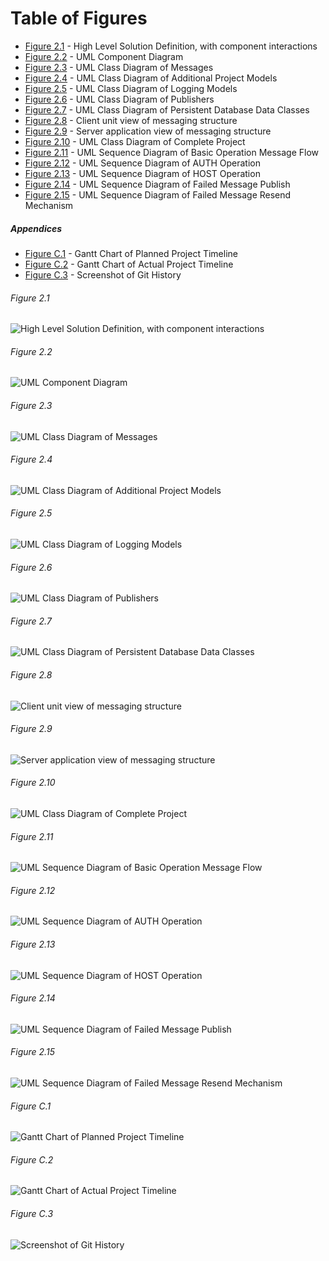 # Table of Figures


- [Figure 2.1](#figure-21) - High Level Solution Definition, with component interactions
- [Figure 2.2](#Figure-22) - UML Component Diagram
- [Figure 2.3](#Figure-23) - UML Class Diagram of Messages
- [Figure 2.4](#Figure-24) - UML Class Diagram of Additional Project Models
- [Figure 2.5](#Figure-25) - UML Class Diagram of Logging Models
- [Figure 2.6](#Figure-26) - UML Class Diagram of Publishers
- [Figure 2.7](#Figure-27) - UML Class Diagram of Persistent Database Data Classes
- [Figure 2.8](#Figure-28) - Client unit view of messaging structure
- [Figure 2.9](#Figure-29) - Server application view of messaging structure
- [Figure 2.10](#Figure-210) - UML Class Diagram of Complete Project
- [Figure 2.11](#Figure-211) - UML Sequence Diagram of Basic Operation Message Flow
- [Figure 2.12](#Figure-212) - UML Sequence Diagram of AUTH Operation
- [Figure 2.13](#Figure-213) - UML Sequence Diagram of HOST Operation
- [Figure 2.14](#Figure-214) - UML Sequence Diagram of Failed Message Publish
- [Figure 2.15](#Figure-215) - UML Sequence Diagram of Failed Message Resend Mechanism

##### Appendices
- [Figure C.1](#Figure-c1) - Gantt Chart of Planned Project Timeline
- [Figure C.2](#Figure-c2) - Gantt Chart of Actual Project Timeline
- [Figure C.3](#Figure-c3) - Screenshot of Git History



###### Figure 2.1
![High Level Solution Definition, with component interactions](figure2_1.png)

###### Figure 2.2
![UML Component Diagram](figure2_2.png)

###### Figure 2.3
![UML Class Diagram of Messages](figure2_3.png)

###### Figure 2.4
![UML Class Diagram of Additional Project Models](figure2_4.png)

###### Figure 2.5
![UML Class Diagram of Logging Models](figure2_5.png)

###### Figure 2.6
![UML Class Diagram of Publishers](figure2_6.png)

###### Figure 2.7
![UML Class Diagram of Persistent Database Data Classes](figure2_7.png)

###### Figure 2.8
![Client unit view of messaging structure](figure2_8.png)

###### Figure 2.9
![Server application view of messaging structure](figure2_9.png)

###### Figure 2.10
![UML Class Diagram of Complete Project](figure2_10.png)

###### Figure 2.11
![UML Sequence Diagram of Basic Operation Message Flow](figure2_11.png)

###### Figure 2.12
![UML Sequence Diagram of AUTH Operation](figure2_12.png)

###### Figure 2.13
![UML Sequence Diagram of HOST Operation](figure2_13.png)

###### Figure 2.14
![UML Sequence Diagram of Failed Message Publish](figure2_14.png)

###### Figure 2.15
![UML Sequence Diagram of Failed Message Resend Mechanism](figure2_15.png)

###### Figure C.1
![Gantt Chart of Planned Project Timeline](figureC_1.png)

###### Figure C.2
![Gantt Chart of Actual Project Timeline](figureC_2.png)

###### Figure C.3
![Screenshot of Git History](figureC_3.png)